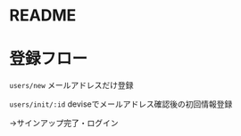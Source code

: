# README

# 登録フロー
`users/new`
メールアドレスだけ登録

`users/init/:id`
deviseでメールアドレス確認後の初回情報登録

→サインアップ完了・ログイン
